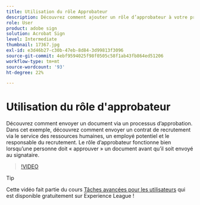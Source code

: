 ```yaml
---
title: Utilisation du rôle Approbateur
description: Découvrez comment ajouter un rôle d’approbateur à votre processus d’approbation de contrat
role: User
product: adobe sign
solution: Acrobat Sign
level: Intermediate
thumbnail: 17367.jpg
exl-id: e3d46b27-c30b-47eb-8d84-3d99813f3096
source-git-commit: 4ebf9594025f98f0505c58f1ab43fb864ed51206
workflow-type: tm+mt
source-wordcount: '93'
ht-degree: 22%

---
```


# Utilisation du rôle d&#39;approbateur

Découvrez comment envoyer un document via un processus d’approbation. Dans cet exemple, découvrez comment envoyer un contrat de recrutement via le service des ressources humaines, un employé potentiel et le responsable du recrutement. Le rôle d’approbateur fonctionne bien lorsqu’une personne doit « approuver » un document avant qu’il soit envoyé au signataire.

>[!VIDEO](https://video.tv.adobe.com/v/343854?quality=12&learn=on&hidetitle=true)

>[!TIP]
>
>Cette vidéo fait partie du cours [Tâches avancées pour les utilisateurs](https://experienceleague.adobe.com/?recommended=Sign-U-1-2020.3) qui est disponible gratuitement sur Experience League !


